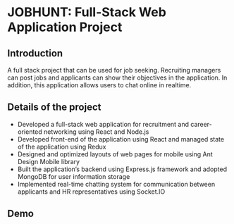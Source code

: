 # JOBHUNT: Full-Stack Web Application Project
## Introduction
A full stack project that can be used for job seeking. Recruiting managers can post jobs and applicants can show their objectives in the application. In addition, this application allows users to chat online in realtime.

## Details of the project
- Developed a full-stack web application for recruitment and career-oriented networking using React and Node.js
-	Developed front-end of the application using React and managed state of the application using Redux
-	Designed and optimized layouts of web pages for mobile using Ant Design Mobile library 
-	Built the application’s backend using Express.js framework and adopted MongoDB for user information storage 
-	Implemented real-time chatting system for communication between applicants and HR representatives using Socket.IO

## Demo
